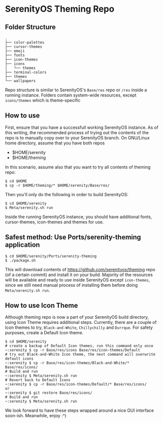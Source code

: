 # SerenityOS Theming Repo

## Folder Structure
```
.
├── color-palettes
├── cursor-themes
├── emoji
├── fonts
├── icon-themes
├── icons
│   └── themes
├── terminal-colors
├── themes
└── wallpapers
```

Repo structure is similar to SerenityOS's `Base/res` repo or `/res` inside a running instance.
Folders contain system-wide resources, except `icons/themes` which is theme-specific

## How to use
First, ensure that you have a successfull working SerenityOS instance.
As of this writing, the recommended process of trying out the contents of the repo is to manually copy over to your SerenityOS branch. On GNU/Linux home directory, assume that you have both repos
- $HOME/serenity
- $HOME/theming

In this scenario, assume also that you want to try all contents of theming repo:
```
$ cd $HOME
$ cp -r $HOME/theming/* $HOME/serenity/Base/res/
```
Then you'll only do the following in order to build SerenityOS:
```
$ cd $HOME/serenity
$ Meta/serenity.sh run
```

Inside the running SerenityOS instance, you should have additional fonts, cursor-themes, icon-themes and themes for use.

## Safest method: Use Ports/serenity-theming application
```
$ cd $HOME/serenity/Ports/serenity-theming
$ ./package.sh
```
This will download contents of https://github.com/serenityos/theming repo (of a certain commit) and install it on your build.
Majority of the resources will be available and ready to use inside SerenityOS except `icon-themes`, since we still need manual process of installing them before doing `Meta/serenity.sh run`.

## How to use Icon Theme
Although theming repo is now a part of your SerenityOS build directory, using Icon Theme requires additional steps.
Currently, there are a couple of Icon themes to try, `Black-and-White`, `Chillychilly` and `Durrque`.
For safety purposes, create a Default Icon theme.
```
$ cd $HOME/serenity
# create a backup of Default Icon themes, run this command only once
~:serenity $ cp -r Base/res/icons Base/res/icon-themes/Default
# try out Black-and-White Icon theme, the next command will overwrite default icons
~:serenity $ cp -r Base/res/icon-themes/Black-and-White/* Base/res/icons/
# Build and run
~:serenity $ Meta/serenity.sh run
# Revert back to Default Icons
~:serenity $ cp -r Base/res/icon-themes/Default/* Base/res/icons/
or
~:serenity $ git restore Base/res/icons/
# Build and run
~:serenity $ Meta/serenity.sh run
```

We look forward to have these steps wrapped around a nice GUI interface soon-ish.
Meanwhile, enjoy :^) 
